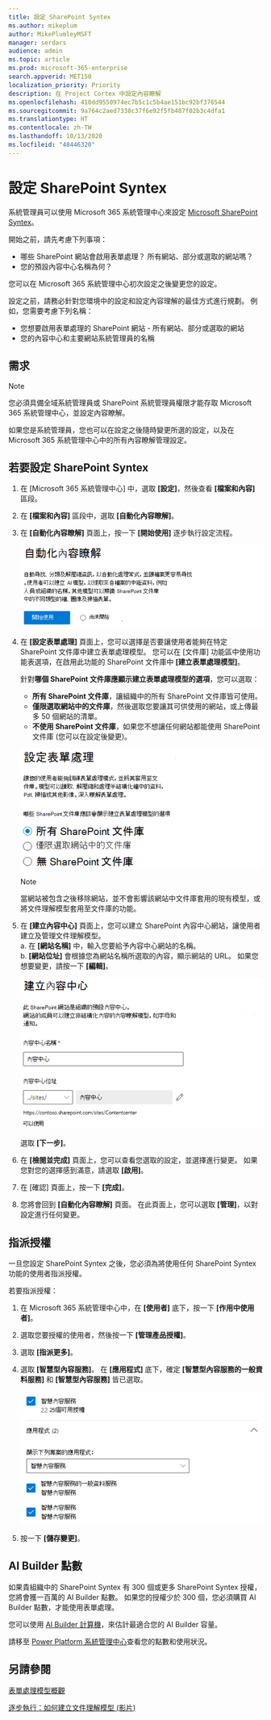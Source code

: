```yaml
---
title: 設定 SharePoint Syntex
ms.author: mikeplum
author: MikePlumleyMSFT
manager: serdars
audience: admin
ms.topic: article
ms.prod: microsoft-365-enterprise
search.appverid: MET150
localization_priority: Priority
description: 在 Project Cortex 中設定內容瞭解
ms.openlocfilehash: 410dd9550974ec7b5c1c5b4ae151bc92bf376544
ms.sourcegitcommit: 9a764c2aed7338c37f6e92f5fb487f02b3c4dfa1
ms.translationtype: HT
ms.contentlocale: zh-TW
ms.lasthandoff: 10/13/2020
ms.locfileid: "48446320"
---
```

# <a name="set-up-sharepoint-syntex"></a>設定 SharePoint Syntex

系統管理員可以使用 Microsoft 365 系統管理中心來設定 [Microsoft SharePoint Syntex](index.md)。 

開始之前，請先考慮下列事項：

- 哪些 SharePoint 網站會啟用表單處理？ 所有網站、部分或選取的網站嗎？
- 您的預設內容中心名稱為何？

您可以在 Microsoft 365 系統管理中心初次設定之後變更您的設定。

設定之前，請務必針對您環境中的設定和設定內容理解的最佳方式進行規劃。 例如，您需要考慮下列名稱：

- 您想要啟用表單處理的 SharePoint 網站 - 所有網站、部分或選取的網站
- 您的內容中心和主要網站系統管理員的名稱

## <a name="requirements"></a>需求 

> [!NOTE]
> 您必須具備全域系統管理員或 SharePoint 系統管理員權限才能存取 Microsoft 365 系統管理中心，並設定內容瞭解。

如果您是系統管理員，您也可以在設定之後隨時變更所選的設定，以及在 Microsoft 365 系統管理中心中的所有內容瞭解管理設定。

## <a name="to-set-up-sharepoint-syntex"></a>若要設定 SharePoint Syntex

1. 在 [Microsoft 365 系統管理中心] 中，選取 **[設定]**，然後查看 **[檔案和內容]** 區段。

2. 在 **[檔案和內容]** 區段中，選取 **[自動化內容瞭解]**。<br/>

3. 在 **[自動化內容瞭解]** 頁面上，按一下 **[開始使用]** 逐步執行設定流程。<br/>

    ![開始設定](../media/content-understanding/admin-content-understanding-get-started.png)</br>

4. 在 **[設定表單處理]** 頁面上，您可以選擇是否要讓使用者能夠在特定 SharePoint 文件庫中建立表單處理模型。 您可以在 [文件庫] 功能區中使用功能表選項，在啟用此功能的 SharePoint 文件庫中 **[建立表單處理模型]**。
 
     針對**哪個 SharePoint 文件庫應顯示建立表單處理模型的選項**，您可以選取：</br>
      - **所有 SharePoint 文件庫**，讓組織中的所有 SharePoint 文件庫皆可使用。</br>
      - **僅限選取網站中的文件庫**，然後選取您要讓其可供使用的網站，或上傳最多 50 個網站的清單。</br>
      - **不使用 SharePoint 文件庫**，如果您不想讓任何網站都能使用 SharePoint 文件庫 (您可以在設定後變更)。

   ![設定表單處理](../media/content-understanding/admin-configforms.png)

   > [!Note]
   > 當網站被包含之後移除網站，並不會影響該網站中文件庫套用的現有模型，或將文件理解模型套用至文件庫的功能。 
    
5. 在 **[建立內容中心]** 頁面上，您可以建立 SharePoint 內容中心網站，讓使用者建立及管理文件理解模型。 </br>
    a. 在 **[網站名稱]** 中，輸入您要給予內容中心網站的名稱。</br>
    b. **[網站位址]** 會根據您為網站名稱所選取的內容，顯示網站的 URL。 如果您想要變更，請按一下 **[編輯]**。</br>

      ![建立內容中心](../media/content-understanding/admin-cu-create-cc.png)</br>

    選取 **[下一步]**。

6. 在 **[檢閱並完成]** 頁面上，您可以查看您選取的設定，並選擇進行變更。 如果您對您的選擇感到滿意，請選取 **[啟用]**。

7. 在 [確認] 頁面上，按一下 **[完成]**。

8. 您將會回到 **[自動化內容瞭解]** 頁面。 在此頁面上，您可以選取 **[管理]**，以對設定進行任何變更。 

## <a name="assign-licenses"></a>指派授權

一旦您設定 SharePoint Syntex 之後，您必須為將使用任何 SharePoint Syntex 功能的使用者指派授權。

若要指派授權：

1. 在 Microsoft 365 系統管理中心中，在 **[使用者]** 底下，按一下 **[作用中使用者]**。

2. 選取您要授權的使用者，然後按一下 **[管理產品授權]**。

3. 選取 **[指派更多]**。

4. 選取 **[智慧型內容服務]**。 在 **[應用程式]** 底下，確定 **[智慧型內容服務的一般資料服務]** 和 **[智慧型內容服務]** 皆已選取。

    ![Microsoft 365 系統管理中心中的 SharePoint Syntex 授權。](../media/content-understanding/sharepoint-syntex-licenses.png)

5. 按一下 **[儲存變更]**。

## <a name="ai-builder-credits"></a>AI Builder 點數

如果貴組織中的 SharePoint Syntex 有 300 個或更多 SharePoint Syntex 授權，您將會獲一百萬的 AI Builder 點數。 如果您的授權少於 300 個，您必須購買 AI Builder 點數，才能使用表單處理。

您可以使用 [AI Builder  計算機](https://powerapps.microsoft.com/ai-builder-calculator)，來估計最適合您的 AI Builder 容量。

請移至 [Power Platform 系統管理中心](https://admin.powerplatform.microsoft.com/resources/capacity)查看您的點數和使用狀況。

## <a name="see-also"></a>另請參閱

[表單處理模型概觀](https://docs.microsoft.com/ai-builder/form-processing-model-overview)

[逐步執行：如何建立文件理解模型 (影片)](https://www.youtube.com/watch?v=DymSHObD-bg)


